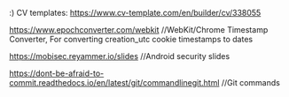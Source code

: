 :) CV templates: https://www.cv-template.com/en/builder/cv/338055


https://www.epochconverter.com/webkit                                                 //WebKit/Chrome Timestamp Converter, For converting creation_utc cookie timestamps to dates

https://mobisec.reyammer.io/slides                                                    //Android security slides

https://dont-be-afraid-to-commit.readthedocs.io/en/latest/git/commandlinegit.html     //Git commands

